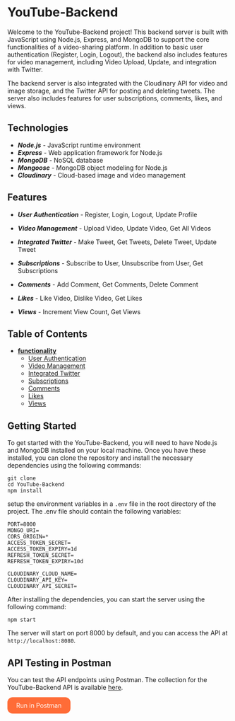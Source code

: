 # YouTube-Backend
Welcome to the YouTube-Backend project! This backend server is built with JavaScript using Node.js, Express, and MongoDB to support the core functionalities of a video-sharing platform. In addition to basic user authentication (Register, Login, Logout), the backend also includes features for video management, including Video Upload, Update, and integration with Twitter.

The backend server is also integrated with the Cloudinary API for video and image storage, and the Twitter API for posting and deleting tweets. The server also includes features for user subscriptions, comments, likes, and views.

## Technologies
- ***Node.js*** - JavaScript runtime environment
- ***Express*** - Web application framework for Node.js
- ***MongoDB*** - NoSQL database
- ***Mongoose*** - MongoDB object modeling for Node.js
- ***Cloudinary*** - Cloud-based image and video management

## Features
- ***User Authentication*** - Register, Login, Logout, Update Profile

- ***Video Management*** - Upload Video, Update Video, Get All Videos

- ***Integrated Twitter*** - Make Tweet, Get Tweets, Delete Tweet, Update Tweet

- ***Subscriptions*** - Subscribe to User, Unsubscribe from User, Get Subscriptions

- ***Comments*** - Add Comment, Get Comments, Delete Comment

- ***Likes*** - Like Video, Dislike Video, Get Likes

- ***Views*** - Increment View Count, Get Views

## Table of Contents

- **[functionality](https://)**
    - [User Authentication](https://)
    - [Video Management](https://)
    - [Integrated Twitter](https://)
    - [Subscriptions](https://)
    - [Comments](https://)
    - [Likes](https://)
    - [Views](https://)

## Getting Started
To get started with the YouTube-Backend, you will need to have Node.js and MongoDB installed on your local machine. Once you have these installed, you can clone the repository and install the necessary dependencies using the following commands:

```
git clone
cd YouTube-Backend
npm install
```

setup the environment variables in a `.env` file in the root directory of the project. The .env file should contain the following variables:

```
PORT=8000
MONGO_URI=
CORS_ORIGIN=*
ACCESS_TOKEN_SECRET=
ACCESS_TOKEN_EXPIRY=1d
REFRESH_TOKEN_SECRET=
REFRESH_TOKEN_EXPIRY=10d

CLOUDINARY_CLOUD_NAME=
CLOUDINARY_API_KEY=
CLOUDINARY_API_SECRET=
```

After installing the dependencies, you can start the server using the following command:

```
npm start
```

The server will start on port 8000 by default, and you can access the API at `http://localhost:8080`.

## API Testing in Postman
You can test the API endpoints using Postman. The collection for the YouTube-Backend API is available [here]().

<a href="http://example.com" style="background-color: #FF6C37; color: white; padding: 10px 20px; text-align: center; text-decoration: none; display: inline-block; border-radius: 12px;">Run in Postman</a>




